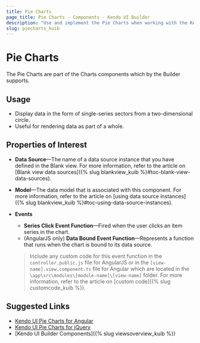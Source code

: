 ```yaml
---
title: Pie Charts
page_title: Pie Charts - Components - Kendo UI Builder
description: "Use and implement the Pie Charts when working with the Kendo UI Builder tool for creating and managing Angular and AngularJS-based web applications."
slug: piecharts_kuib
---
```


# Pie Charts

The Pie Charts are part of the Charts components which by the Builder supports.

## Usage

* Display data in the form of single-series sectors from a two-dimensional circle.
* Useful for rendering data as part of a whole.

## Properties of Interest

* **Data Source**&mdash;The name of a data source instance that you have defined in the Blank view. For more information, refer to the article on [Blank view data sources]({% slug blankview_kuib %}#toc-blank-view-data-sources).
* **Model**&mdash;The data model that is associated with this component. For more information, refer to the article on [using data source instances]({% slug blankview_kuib %}#toc-using-data-source-instances).
* **Events**
    * **Series Click Event Function**&mdash;Fired when the user clicks an item series in the chart.
    * (AngularJS only) **Data Bound Event Function**&mdash;Represents a function that runs when the chart is bound to its data source.

    > Include any custom code for this event function in the `controller.public.js` file for AngularJS or in the `[view-name].view.component.ts` file for Angular which are located in the `\app\src\modules\[module-name]\[view-name]` folder. For more information, refer to the article on [custom code]({% slug customcode_kuib %}).

## Suggested Links

* [Kendo UI Pie Charts for Angular](https://www.telerik.com/kendo-angular-ui/components/charts/series-types/pie/)
* [Kendo UI Pie Charts for jQuery](https://demos.telerik.com/kendo-ui/pie-charts/index)
* [Kendo UI Builder Components]({% slug viewsoverview_kuib %})
